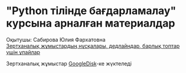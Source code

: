 # "Python тілінде бағдарламалау" курсына арналған материалдар

Оқытушы: Сабирова Юлия Фархатовна <br>
[Зертханалық жұмыстардың нұсқалары, дедлайндар, барлық топтар үшін ұпайлар](https://docs.google.com/spreadsheets/d/1Mhe_rJAVvf9bFvvW-v-IHUNSMEEHxSxh_Ddnu3jlfBc/edit?gid=1008594799#gid=1008594799)

Зертханалық жұмыстар [GoogleDisk](https://drive.google.com/drive/folders/18pnQtOCZ8t2odXX4udHHL3boZGUaTBRI?usp=sharing)-ке жүктеледі
